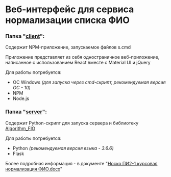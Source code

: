 # Веб-интерфейс для сервиса нормализации списка ФИО

### Папка "[client](https://github.com/MaximNosko/FIO_normalization/tree/master/client)":

Содержит NPM-приложение, запускаемое файлов s.cmd

Приложение представляет из себя одностраничное веб-приложение, написанное с использованием React вместе с Material UI и jQuery

Для работы потребуется:
* ОС Windows *(для запуска через cmd-скрипт, рекомендуемая версия ОС - 10)*
* NPM
* Node.js

### Папка "[server](https://github.com/MaximNosko/FIO_normalization/tree/master/server)":

Содержит Python-скрипт для запуска сервера и библиотеку [Algorithm_FIO](https://github.com/AnnaBuchneva/Algorithm_FIO)

Для работы потребуется:
* Python *(рекомендуемая версия языка - 3.6.6)*
* Flask

Более подробная информация - в документе "[Носко ПИ2-1 курсовая нормализация ФИО.docx](https://github.com/MaximNosko/FIO_normalization/blob/master/Носко%20ПИ2-1%20курсовая%20нормализация%20ФИО.docx)"
